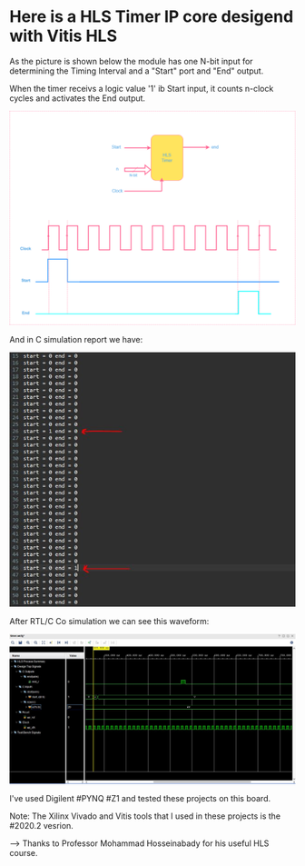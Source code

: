 # Here is a HLS Timer IP core desigend with Vitis HLS


As the picture is shown below the module has one N-bit input for determining the Timing Interval and a "Start" port and "End" output.

When the timer receivs a logic value '1' ib Start input, it counts n-clock cycles and activates the End output.

![alt text](https://github.com/salemsajjad/Vitis-HLS-Sequential/blob/main/05-Timer_Vitis_HLS/Photos/timer_block_diagram.png?raw=true)

And in C simulation report we have:

![alt text](https://github.com/salemsajjad/Vitis-HLS-Sequential/blob/main/05-Timer_Vitis_HLS/Photos/Csimulation%20output.JPG?raw=true)

After RTL/C Co simulation we can see this waveform:

![alt text](https://github.com/salemsajjad/Vitis-HLS-Sequential/blob/main/05-Timer_Vitis_HLS/Photos/waveform.JPG?raw=true)

I've used Digilent #PYNQ #Z1 and tested these projects on this board.

Note: The Xilinx Vivado and Vitis tools that I used in these projects is the #2020.2 vesrion. 

--> Thanks to Professor Mohammad Hosseinabady for his useful HLS course.

